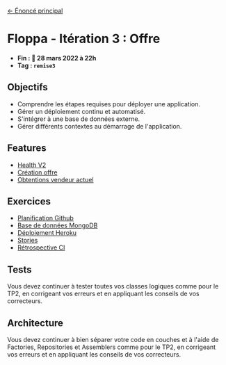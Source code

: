 [← Énoncé principal](https://github.com/glo2003/H22-enonce)

# Floppa - Itération 3 : Offre

- **Fin : 📅 28 mars 2022 à 22h**
- **Tag : `remise3`**

## Objectifs

- Comprendre les étapes requises pour déployer une application.
- Gérer un déploiement continu et automatisé.
- S'intégrer à une base de données externe.
- Gérer différents contextes au démarrage de l'application.

## Features

- [Health V2](./features/0.healtv2.md)
- [Création offre](./features/1.offer-create.md)
- [Obtentions vendeur actuel](./features/2.current-seller-get.md)

## Exercices

- [Planification Github](./exercices/processus.md)
- [Base de données MongoDB](./exercices/mongo.md)
- [Déploiement Heroku](./exercices/deploy.md)
- [Stories](./exercices/stories.md)
- [Rétrospective CI](./exercices/retro-ci.md)

## Tests

Vous devez continuer à tester toutes vos classes logiques comme pour le TP2, en corrigeant vos erreurs et en appliquant les conseils de vos correcteurs.

## Architecture

Vous devez continuer à bien séparer votre code en couches et à l'aide de Factories, Repositories et Assemblers comme pour le TP2, en corrigeant vos erreurs et en appliquant les conseils de vos correcteurs.
